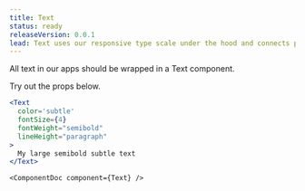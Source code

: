 ```yaml
---
title: Text
status: ready
releaseVersion: 0.0.1
lead: Text uses our responsive type scale under the hood and connects props with all our type foundations.
---
```


All text in our apps should be wrapped in a Text component.

Try out the props below.

```.jsx
<Text
  color='subtle'
  fontSize={4}
  fontWeight="semibold"
  lineHeight="paragraph"
>
  My large semibold subtle text
</Text>
```

```!jsx
<ComponentDoc component={Text} />
```
